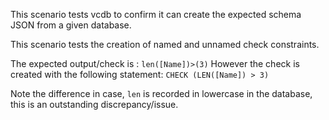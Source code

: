 This scenario tests vcdb to confirm it can create the expected schema JSON from a given database.

This scenario tests the creation of named and unnamed check constraints.

The expected output/check is : `len([Name])>(3)`
However the check is created with the following statement: `CHECK (LEN([Name]) > 3)`

Note the difference in case, `len` is recorded in lowercase in the database, this is an outstanding discrepancy/issue.
